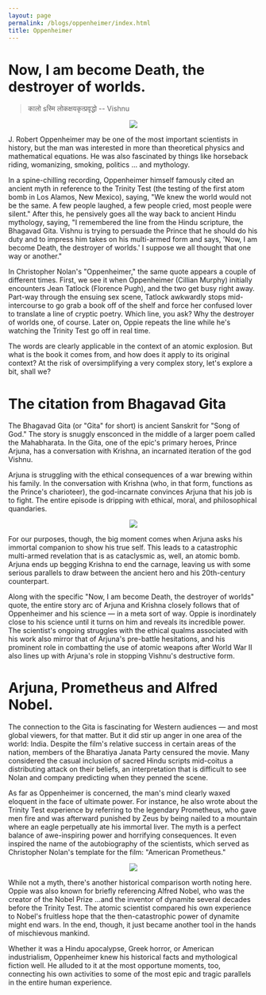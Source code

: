 ```yaml
---
layout: page
permalink: /blogs/oppenheimer/index.html
title: Oppenheimer
---
```


# Now, I am become Death, the destroyer of worlds.

> कालो sस्मि लोकक्षयकृत्प्रवृद्धो  -- Vishnu

<center>
<img src = "http://apollohong.github.io/images/oppenheimer.png">
</center>

J. Robert Oppenheimer may be one of the most important scientists in history, but the man was interested in more than theoretical physics and mathematical equations. He was also fascinated by things like horseback riding, womanizing, smoking, politics ... and mythology.

In a spine-chilling recording, Oppenheimer himself famously cited an ancient myth in reference to the Trinity Test (the testing of the first atom bomb in Los Alamos, New Mexico), saying, "We knew the world would not be the same. A few people laughed, a few people cried, most people were silent." After this, he pensively goes all the way back to ancient Hindu mythology, saying, "I remembered the line from the Hindu scripture, the Bhagavad Gita. Vishnu is trying to persuade the Prince that he should do his duty and to impress him takes on his multi-armed form and says, 'Now, I am become Death, the destroyer of worlds.' I suppose we all thought that one way or another."

In Christopher Nolan's "Oppenheimer," the same quote appears a couple of different times. First, we see it when Oppenheimer (Cillian Murphy) initially encounters Jean Tatlock (Florence Pugh), and the two get busy right away. Part-way through the ensuing sex scene, Tatlock awkwardly stops mid-intercourse to go grab a book off of the shelf and force her confused lover to translate a line of cryptic poetry. Which line, you ask? Why the destroyer of worlds one, of course. Later on, Oppie repeats the line while he's watching the Trinity Test go off in real time.

The words are clearly applicable in the context of an atomic explosion. But what is the book it comes from, and how does it apply to its original context? At the risk of oversimplifying a very complex story, let's explore a bit, shall we?

# The citation from Bhagavad Gita

The Bhagavad Gita (or "Gita" for short) is ancient Sanskrit for "Song of God." The story is snuggly ensconced in the middle of a larger poem called the Mahabharata. In the Gita, one of the epic's primary heroes, Prince Arjuna, has a conversation with Krishna, an incarnated iteration of the god Vishnu.

Arjuna is struggling with the ethical consequences of a war brewing within his family. In the conversation with Krishna (who, in that form, functions as the Prince's charioteer), the god-incarnate convinces Arjuna that his job is to fight. The entire episode is dripping with ethical, moral, and philosophical quandaries.
<center>
<img src = "http://apollohong.github.io/images/BhagavadGita.png">
</center>

For our purposes, though, the big moment comes when Arjuna asks his immortal companion to show his true self. This leads to a catastrophic multi-armed revelation that is as cataclysmic as, well, an atomic bomb. Arjuna ends up begging Krishna to end the carnage, leaving us with some serious parallels to draw between the ancient hero and his 20th-century counterpart.

Along with the specific "Now, I am become Death, the destroyer of worlds" quote, the entire story arc of Arjuna and Krishna closely follows that of Oppenheimer and his science — in a meta sort of way. Oppie is inordinately close to his science until it turns on him and reveals its incredible power. The scientist's ongoing struggles with the ethical qualms associated with his work also mirror that of Arjuna's pre-battle hesitations, and his prominent role in combatting the use of atomic weapons after World War II also lines up with Arjuna's role in stopping Vishnu's destructive form.

# Arjuna, Prometheus and Alfred Nobel.

The connection to the Gita is fascinating for Western audiences — and most global viewers, for that matter. But it did stir up anger in one area of the world: India. Despite the film's relative success in certain areas of the nation, members of the Bharatiya Janata Party censured the movie. Many considered the casual inclusion of sacred Hindu scripts mid-coitus a distributing attack on their beliefs, an interpretation that is difficult to see Nolan and company predicting when they penned the scene.

As far as Oppenheimer is concerned, the man's mind clearly waxed eloquent in the face of ultimate power. For instance, he also wrote about the Trinity Test experience by referring to the legendary Prometheus, who gave men fire and was afterward punished by Zeus by being nailed to a mountain where an eagle perpetually ate his immortal liver. The myth is a perfect balance of awe-inspiring power and horrifying consequences. It even inspired the name of the autobiography of the scientists, which served as Christopher Nolan's template for the film: "American Prometheus."
<center>
<img src = "http://apollohong.github.io/images/prometheus.png">
</center>

While not a myth, there's another historical comparison worth noting here. Oppie was also known for briefly referencing Alfred Nobel, who was the creator of the Nobel Prize ...and the inventor of dynamite several decades before the Trinity Test. The atomic scientist compared his own experience to Nobel's fruitless hope that the then-catastrophic power of dynamite might end wars. In the end, though, it just became another tool in the hands of mischievous mankind.

Whether it was a Hindu apocalypse, Greek horror, or American industrialism, Oppenheimer knew his historical facts and mythological fiction well. He alluded to it at the most opportune moments, too, connecting his own activities to some of the most epic and tragic parallels in the entire human experience.
